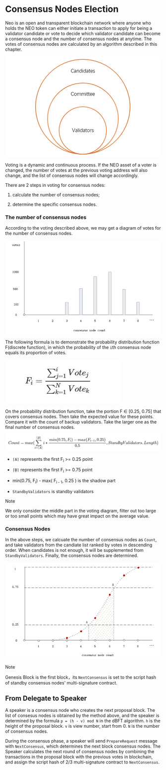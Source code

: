 # Consensus Nodes Election

Neo is an open and transparent blockchain network where anyone who holds the NEO token can either initiate a transaction to apply for being a validator candidate or vote to decide which validator candidate can become a consensus node and the number of consensus nodes at anytime. The votes of consensus nodes are calculated by an algorithm described in this chapter. 

![](../images/consensus/vote_candidate.png)

Voting is a dynamic and continuous process. If the NEO asset of a voter is changed, the number of votes at the previous voting address will also change, and the list of consensus nodes will change accordingly.

There are 2 steps in voting for consensus nodes: 

1. calculate the number of consensus nodes;

2. determine the specific consensus nodes.

### The number of consensus nodes

According to the voting described above, we may get a diagram of votes for the number of consensus nodes.

[![calculate_consensus_count_0](../images/consensus/calculate_consensus_count_0.jpg)](../../images/consensus/calculate_consensus_count_0.jpg)

The following formula is to demonstrate the probability distribution function F(discrete function), in which the probability of the `i`th consensus node equals its proportion of votes.

[![formula_vote](../images/consensus/formula_vote.jpg)](../../images/consensus/formula_vote.jpg)

On the probability distribution function, take the portion F ∈ [0.25, 0.75] that covers consensus nodes. Then take the expected value for these points. Compare it with the count of backup validators. Take the larger one as the final number of consensus nodes.

![formula_vote_count](../images/consensus/formula_vote_count.jpg)

- `⌈A⌉` represents the first F<sub>i</sub> >= 0.25 point

- `⌈B⌉` represents the first  F<sub>i</sub> >= 0.75 point

- min(0.75, F<sub>i</sub>) - max( F<sub>i - 1</sub>, 0.25 ) is the shadow part

- `StandbyValidators` is standby validators

> [!Note]
>
> We only consider the middle part in the voting diagram, filter out too large or too small points which may have great impact on the average value.

### Consensus Nodes

In the above steps, we calcuate the number of consensus nodes as `Count`, and take validators from the candiate list ranked by votes in descending order. When candidates is not enough, it will be supplemented from `StandbyValidators`. Finally, the consensus nodes are determined.

[![](../images/consensus/calculate_consensus_count_1.jpg)](../images/consensus/calculate_consensus_count_1.jpg)

> [!Note]
>
> Genesis Block is the first block，its `NextConsensus` is set to the script hash of standby consensus nodes' multi-signature contract.

## From Delegate to Speaker

A speaker is a consensus node who creates the next proposal block. The list of consesus nodes is obtained by the method above, and the speaker is determined by the formula `p = (h - v) mod N` in the dBFT algorithm. `h` is the height of the proposal block. `v` is view number, start from 0. `N` is the number of consensus nodes.

During the consensus phase, a speaker will send `PrepareRequest` message with `NextConsensus`, which determines the next block consensus nodes. The Speaker calculates the next round of consensus nodes by combining the transactions in the proposal block with the previous votes in blockchain, and assign the script hash of 2/3 multi-signature contract to `NextConsensus`. 

